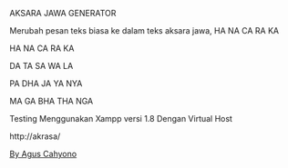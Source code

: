 AKSARA JAWA GENERATOR

Merubah pesan teks biasa ke dalam teks aksara jawa, HA NA CA RA KA

HA NA CA RA KA

DA TA SA WA LA

PA DHA JA YA NYA

MA GA BHA THA NGA

Testing Menggunakan Xampp versi 1.8 Dengan Virtual Host

http://akrasa/

<a href="http://facebook.com/cahyocode">By Agus Cahyono</a>
